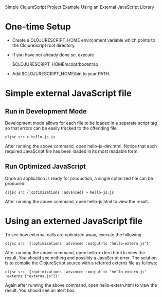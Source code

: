 Simple ClojureScript Project Example Using an External JavaScript Library

One-time Setup
==============

- Create a CLOJURESCRIPT_HOME environment variable which points to the
  ClojureScript root directory.

- If you have not already done so, execute 

    $CLOJURESCRIPT_HOME/script/bootstrap

- Add $CLOJURESCRIPT_HOME/bin to your PATH.


Simple external JavaScript file
===============================



Run in Development Mode
-----------------------

Development mode allows for each file to be loaded in a separate script tag so
that errors can be easily tracked to the offending file.

    cljsc src > hello-js.js

After running the above command, open hello-js-dev.html. Notice that each required
JavaScript file has been loaded in its most readable form. 

Run Optimized JavaScript
------------------------

Once an application is ready for production, a single optimized file can be produced.

    cljsc src {:optimizations :advanced} > hello-js.js

After running the above command, open hello-js.html to view the result.


Using an externed JavaScript file
=================================

To see how external calls are optimized away, execute the following:

    cljsc src '{:optimizations :advanced :output-to "hello-extern.js"}'

After running the above command, open hello-extern.html to view the result.  You should see nothing and possibly a JavaScript error.  The solution is to compile the ClojureScript source with a referred externs file as follows:

    cljsc src '{:optimizations :advanced :output-to "hello-extern.js" :externs ["externs.js"]}'

Again after running the above command, open hello-extern.html to view the result.  You should see an alert box.
